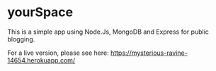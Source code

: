 # yourSpace

This is a simple app using Node.Js, MongoDB and Express for public blogging.

For a live version, please see here: https://mysterious-ravine-14654.herokuapp.com/
